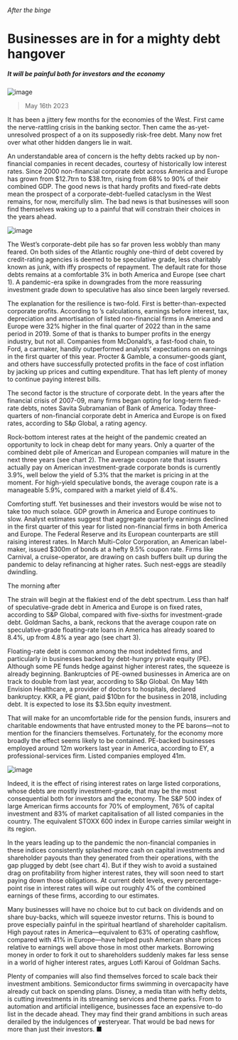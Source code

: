 ###### After the binge
# Businesses are in for a mighty debt hangover 
##### It will be painful both for investors and the economy 
![image](images/20230520_WBD001.jpg) 
> May 16th 2023 
It has been a jittery few months for the economies of the West. First came the nerve-rattling crisis in the banking sector. Then came the as-yet-unresolved prospect of a  on its supposedly risk-free debt. Many now fret over what other hidden dangers lie in wait.
An understandable area of concern is the hefty debts racked up by non-financial companies in recent decades, courtesy of historically low interest rates. Since 2000 non-financial corporate debt across America and Europe has grown from $12.7trn to $38.1trn, rising from 68% to 90% of their combined GDP. The good news is that hardy profits and fixed-rate debts mean the prospect of a corporate-debt-fuelled cataclysm in the West remains, for now, mercifully slim. The bad news is that businesses will soon find themselves waking up to a painful  that will constrain their choices in the years ahead.
![image](images/20230520_WBC183.png) 

The West’s corporate-debt pile has so far proven less wobbly than many feared. On both sides of the Atlantic roughly one-third of debt covered by credit-rating agencies is deemed to be speculative grade, less charitably known as junk, with iffy prospects of repayment. The default rate for those debts remains at a comfortable 3% in both America and Europe (see chart 1). A pandemic-era spike in downgrades from the more reassuring investment grade down to speculative has also since been largely reversed.
The explanation for the resilience is two-fold. First is better-than-expected corporate profits. According to ’s calculations, earnings before interest, tax, depreciation and amortisation of listed non-financial firms in America and Europe were 32% higher in the final quarter of 2022 than in the same period in 2019. Some of that is thanks to bumper profits in the energy industry, but not all. Companies from McDonald’s, a fast-food chain, to Ford, a carmaker, handily outperformed analysts’ expectations on earnings in the first quarter of this year. Procter &amp; Gamble, a consumer-goods giant, and others have successfully protected profits in the face of cost inflation by jacking up prices and cutting expenditure. That has left plenty of money to continue paying interest bills.
The second factor is the structure of corporate debt. In the years after the financial crisis of 2007-09, many firms began opting for long-term fixed-rate debts, notes Savita Subramanian of Bank of America. Today three-quarters of non-financial corporate debt in America and Europe is on fixed rates, according to S&amp;p Global, a rating agency. 
Rock-bottom interest rates at the height of the pandemic created an opportunity to lock in cheap debt for many years. Only a quarter of the combined debt pile of American and European companies will mature in the next three years (see chart 2). The average coupon rate that issuers actually pay on American investment-grade corporate bonds is currently 3.9%, well below the yield of 5.3% that the market is pricing in at the moment. For high-yield speculative bonds, the average coupon rate is a manageable 5.9%, compared with a market yield of 8.4%.
Comforting stuff. Yet businesses and their investors would be wise not to take too much solace. GDP growth in America and Europe continues to slow. Analyst estimates suggest that aggregate quarterly earnings declined in the first quarter of this year for listed non-financial firms in both America and Europe. The Federal Reserve and its European counterparts are still raising interest rates. In March Multi-Color Corporation, an American label-maker, issued $300m of bonds at a hefty 9.5% coupon rate. Firms like Carnival, a cruise-operator, are drawing on cash buffers built up during the pandemic to delay refinancing at higher rates. Such nest-eggs are steadily dwindling.
The morning after
The strain will begin at the flakiest end of the debt spectrum. Less than half of speculative-grade debt in America and Europe is on fixed rates, according to S&amp;P Global, compared with five-sixths for investment-grade debt. Goldman Sachs, a bank, reckons that the average coupon rate on speculative-grade floating-rate loans in America has already soared to 8.4%, up from 4.8% a year ago (see chart 3). 
Floating-rate debt is common among the most indebted firms, and particularly in businesses backed by debt-hungry private equity (PE). Although some PE funds hedge against higher interest rates, the squeeze is already beginning. Bankruptcies of PE-owned businesses in America are on track to double from last year, according to S&amp;p Global. On May 14th Envision Healthcare, a provider of doctors to hospitals, declared bankruptcy. KKR, a PE giant, paid $10bn for the business in 2018, including debt. It is expected to lose its $3.5bn equity investment.
That will make for an uncomfortable ride for the pension funds, insurers and charitable endowments that have entrusted money to the PE barons—not to mention for the financiers themselves. Fortunately, for the economy more broadly the effect seems likely to be contained. PE-backed businesses employed around 12m workers last year in America, according to EY, a professional-services firm. Listed companies employed 41m.
![image](images/20230520_WBC184.png) 

Indeed, it is the effect of rising interest rates on large listed corporations, whose debts are mostly investment-grade, that may be the most consequential both for investors and the economy. The S&amp;P 500 index of large American firms accounts for 70% of employment, 76% of capital investment and 83% of market capitalisation of all listed companies in the country. The equivalent STOXX 600 index in Europe carries similar weight in its region.
In the years leading up to the pandemic the non-financial companies in these indices consistently splashed more cash on capital investments and shareholder payouts than they generated from their operations, with the gap plugged by debt (see chart 4). But if they wish to avoid a sustained drag on profitability from higher interest rates, they will soon need to start paying down those obligations. At current debt levels, every percentage-point rise in interest rates will wipe out roughly 4% of the combined earnings of these firms, according to our estimates. 
Many businesses will have no choice but to cut back on dividends and on share buy-backs, which will squeeze investor returns. This is bound to prove especially painful in the spiritual heartland of shareholder capitalism. High payout rates in America—equivalent to 63% of operating cashflow, compared with 41% in Europe—have helped push American share prices relative to earnings well above those in most other markets. Borrowing money in order to fork it out to shareholders suddenly makes far less sense in a world of higher interest rates, argues Lotfi Karoui of Goldman Sachs.
Plenty of companies will also find themselves forced to scale back their investment ambitions. Semiconductor firms swimming in overcapacity have already cut back on spending plans. Disney, a media titan with hefty debts, is cutting investments in its streaming services and theme parks. From  to automation and artificial intelligence, businesses face an expensive to-do list in the decade ahead. They may find their grand ambitions in such areas derailed by the indulgences of yesteryear. That would be bad news for more than just their investors. ■

